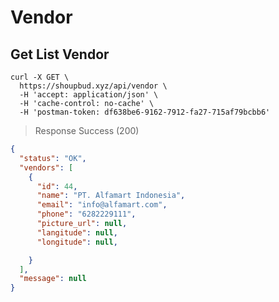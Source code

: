 # Vendor

## Get List Vendor


```shell
curl -X GET \
  https://shoupbud.xyz/api/vendor \
  -H 'accept: application/json' \
  -H 'cache-control: no-cache' \
  -H 'postman-token: df638be6-9162-7912-fa27-715af79bcbb6'
```


> Response Success (200)

```json
{
  "status": "OK",
  "vendors": [
    {
      "id": 44,
      "name": "PT. Alfamart Indonesia",
      "email": "info@alfamart.com",
      "phone": "6282229111",
      "picture_url": null,
      "langitude": null,
      "longitude": null,

    }
  ],
  "message": null
}
```